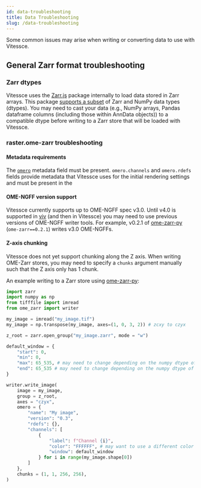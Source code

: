 ```yaml
---
id: data-troubleshooting
title: Data Troubleshooting
slug: /data-troubleshooting
---
```


Some common issues may arise when writing or converting data to use with Vitessce.

## General Zarr format troubleshooting

### Zarr dtypes

Vitessce uses the [Zarr.js](https://github.com/gzuidhof/zarr.js) package internally to load data stored in Zarr arrays.
This package [supports a subset](https://github.com/gzuidhof/zarr.js/blob/61d9cdb56ce6f8eaf97d213bcaa5b4ea8d01f5d1/src/nestedArray/types.ts#L32) of Zarr and NumPy  data types (dtypes). You may need to cast your data (e.g., NumPy arrays, Pandas dataframe columns (including those within AnnData objects)) to a compatible dtype before writing to a Zarr store that will be loaded with Vitessce.

### raster.ome-zarr troubleshooting

#### Metadata requirements

The [`omero`](https://ngff.openmicroscopy.org/latest/#omero-md) metadata field must be present. `omero.channels` and `omero.rdefs` fields provide metadata that Vitessce uses for the initial rendering settings and must be present in the 


#### OME-NGFF version support

Vitessce currently supports up to OME-NGFF spec v3.0. Until v4.0 is supported in [viv](https://github.com/hms-dbmi/viv/issues/586) (and then in Vitessce) you may need to use previous versions of OME-NGFF writer tools. For example, v0.2.1 of [ome-zarr-py](https://github.com/ome/ome-zarr-py) (`ome-zarr==0.2.1`) writes v3.0 OME-NGFFs.


#### Z-axis chunking

Vitessce does not yet support chunking along the Z axis. When writing OME-Zarr stores, you may need to specify a `chunks` argument manually such that the Z axis only has 1 chunk.

An example writing to a Zarr store using [ome-zarr-py](https://github.com/ome/ome-zarr-py):

```py
import zarr
import numpy as np
from tifffile import imread
from ome_zarr import writer

my_image = imread("my_image.tif")
my_image = np.transpose(my_image, axes=(1, 0, 3, 2)) # zcxy to czyx

z_root = zarr.open_group("my_image.zarr", mode = "w")

default_window = {
    "start": 0,
    "min": 0,
    "max": 65_535, # may need to change depending on the numpy dtype of the my_image array
    "end": 65_535 # may need to change depending on the numpy dtype of the my_image array
}

writer.write_image(
    image = my_image,
    group = z_root,
    axes = "czyx",
    omero = {
        "name": "My image",
        "version": "0.3",
        "rdefs": {},
        "channels": [
            {
                "label": f"Channel {i}",
                "color": "FFFFFF", # may want to use a different color for each channel
                "window": default_window
            } for i in range(my_image.shape[0])
        ]
    },
    chunks = (1, 1, 256, 256),
)
```
